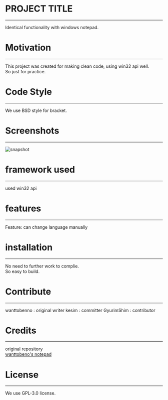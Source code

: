 # PROJECT TITLE
***
Identical functionality with windows notepad.
# Motivation
***
This project was created for making clean code, using win32 api well.  
So just for practice.
# Code Style
***
We use BSD style for bracket.
# Screenshots
***
![snapshot](https://ibb.co/GRH0M30)
# framework used
***
used win32 api
# features
***
Feature: can change language manually 
# installation 
***
No need to further work to complie.  
So easy to build.
# Contribute
***
wanttobenno : original writer
kesim : committer
GyurimShim : contributor
# Credits
***
original repository  
[wanttobeno's notepad](https://github.com/wanttobeno/notepad)
# License
***
We use GPL-3.0 license.

